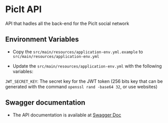 # PicIt API

API that hadles all the back-end for the PicIt social network

## Environment Variables

- Copy the `src/main/resources/application-env.yml.example` to `src/main/resources/application-env.yml`


- Update the `src/main/resources/application-env.yml` with the following variables:

`JWT_SECRET_KEY`: The secret key for the JWT token (256 bits key that can be generated with the command `openssl rand -base64 32`, or use websites)

## Swagger documentation

- The API documentation is available at [Swagger Doc](http://localhost:8081/swagger-ui/index.html)
